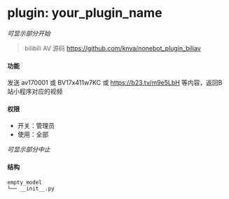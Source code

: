 # plugin: your_plugin_name

*可显示部分开始*

> bilibili AV
> 源码 https://github.com/knva/nonebot_plugin_biliav

#### 功能

发送 av170001 或 BV17x411w7KC 或 https://b23.tv/m9e5LbH 等内容，返回B站小程序对应的视频

#### 权限

- 开关：管理员
- 使用：全部

*可显示部分中止*

#### 结构

```
empty_model
└── __init__.py
```
